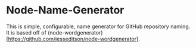 Node-Name-Generator
===================
This is simple, configurable, name generator for
GitHub repository naming. It is based off of
(node-wordgenerator)[https://github.com/jesseditson/node-wordgenerator].

